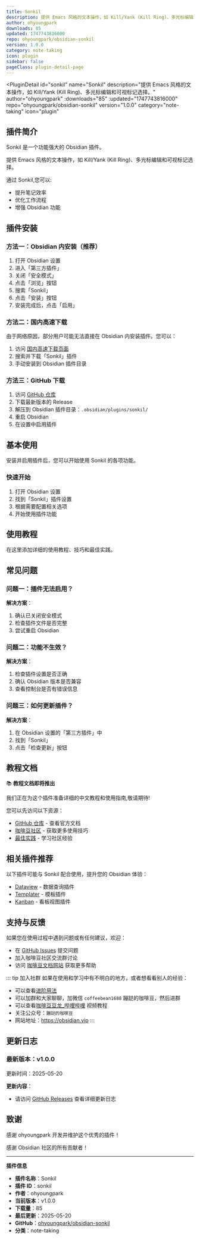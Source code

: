 ```yaml
---
title: Sonkil
description: 提供 Emacs 风格的文本操作，如 Kill/Yank (Kill Ring)、多光标编辑和可视标记选择。
author: ohyoungpark
downloads: 85
updated: 1747743816000
repo: ohyoungpark/obsidian-sonkil
version: 1.0.0
category: note-taking
icon: plugin
sidebar: false
pageClass: plugin-detail-page
---
```


<PluginDetail
  id="sonkil"
  name="Sonkil"
  description="提供 Emacs 风格的文本操作，如 Kill/Yank (Kill Ring)、多光标编辑和可视标记选择。"
  author="ohyoungpark"
  :downloads="85"
  :updated="1747743816000"
  repo="ohyoungpark/obsidian-sonkil"
  version="1.0.0"
  category="note-taking"
  icon="plugin"
>

<!-- AUTO_GENERATED_START -->
## 插件简介

Sonkil 是一个功能强大的 Obsidian 插件。

提供 Emacs 风格的文本操作，如 Kill/Yank (Kill Ring)、多光标编辑和可视标记选择。

通过 Sonkil,您可以:

- 提升笔记效率
- 优化工作流程
- 增强 Obsidian 功能

<!-- AUTO_GENERATED_END -->

<!-- AUTO_GENERATED_START -->
## 插件安装

### 方法一：Obsidian 内安装（推荐）

1. 打开 Obsidian 设置
2. 进入「第三方插件」
3. 关闭「安全模式」
4. 点击「浏览」按钮
5. 搜索「Sonkil」
6. 点击「安装」按钮
7. 安装完成后，点击「启用」

### 方法二：国内高速下载

由于网络原因，部分用户可能无法直接在 Obsidian 内安装插件。您可以：

1. 访问 [国内高速下载页面](/zh/documentation/obsidian-plugins-download.html)
2. 搜索并下载「Sonkil」插件
3. 手动安装到 Obsidian 插件目录

### 方法三：GitHub 下载

1. 访问 [GitHub 仓库](https://github.com/ohyoungpark/obsidian-sonkil)
2. 下载最新版本的 Release
3. 解压到 Obsidian 插件目录：`.obsidian/plugins/sonkil/`
4. 重启 Obsidian
5. 在设置中启用插件

## 基本使用

安装并启用插件后，您可以开始使用 Sonkil 的各项功能。

### 快速开始

1. 打开 Obsidian 设置
2. 找到「Sonkil」插件设置
3. 根据需要配置相关选项
4. 开始使用插件功能

<!-- AUTO_GENERATED_END -->

<!-- CUSTOM_CONTENT_START:tutorial -->
## 使用教程

在这里添加详细的使用教程、技巧和最佳实践。

<!-- CUSTOM_CONTENT_END:tutorial -->

<!-- SHARED_CONTENT_START -->
## 常见问题

### 问题一：插件无法启用？

**解决方案**：
1. 确认已关闭安全模式
2. 检查插件文件是否完整
3. 尝试重启 Obsidian

### 问题二：功能不生效？

**解决方案**：
1. 检查插件设置是否正确
2. 确认 Obsidian 版本是否兼容
3. 查看控制台是否有错误信息

### 问题三：如何更新插件？

**解决方案**：
1. 在 Obsidian 设置的「第三方插件」中
2. 找到「Sonkil」
3. 点击「检查更新」按钮

## 教程文档

📚 **教程文档即将推出**

我们正在为这个插件准备详细的中文教程和使用指南,敬请期待!

您可以先访问以下资源：
- [GitHub 仓库](https://github.com/ohyoungpark/obsidian-sonkil) - 查看官方文档
- [咖啡豆社区](/zh/bases/) - 获取更多使用技巧
- [最佳实践](/zh/best-practices/) - 学习社区经验

## 相关插件推荐

以下插件可能与 Sonkil 配合使用，提升您的 Obsidian 体验：

- [Dataview](/zh/plugins/dataview.html) - 数据查询插件
- [Templater](/zh/plugins/templater-obsidian.html) - 模板插件
- [Kanban](/zh/plugins/obsidian-kanban.html) - 看板视图插件

## 支持与反馈

如果您在使用过程中遇到问题或有任何建议，欢迎：

- 在 [GitHub Issues](https://github.com/ohyoungpark/obsidian-sonkil/issues) 提交问题
- 加入咖啡豆社区交流群讨论
- 访问 [咖啡豆文档网站](https://obsidian.vip) 获取更多帮助

::: tip 加入社群
如果在使用和学习中有不明白的地方，或者想看看别人的经验：
- 可以查看[进阶用法](/zh/advanced)
- 可以加群和大家聊聊，加微信 `coffeebean1688` 蹦跶的咖啡豆，然后进群
- 可以查看[咖啡豆豆龙_哔哩哔哩](https://space.bilibili.com/618777356) 视频教程
- 关注公众号：`蹦跶的咖啡豆`
- 网站地址：https://obsidian.vip
:::
<!-- SHARED_CONTENT_END -->

<!-- AUTO_GENERATED_START -->
## 更新日志

### 最新版本：v1.0.0

更新时间：2025-05-20

**更新内容**：
- 请访问 [GitHub Releases](https://github.com/ohyoungpark/obsidian-sonkil/releases) 查看详细更新日志

## 致谢

感谢 ohyoungpark 开发并维护这个优秀的插件！

感谢 Obsidian 社区的所有贡献者！

---

**插件信息**
- **插件名称**：Sonkil
- **插件 ID**：sonkil
- **作者**：ohyoungpark
- **当前版本**：v1.0.0
- **下载量**：85
- **最后更新**：2025-05-20
- **GitHub**：[ohyoungpark/obsidian-sonkil](https://github.com/ohyoungpark/obsidian-sonkil)
- **分类**：note-taking
<!-- AUTO_GENERATED_END -->

</PluginDetail>

